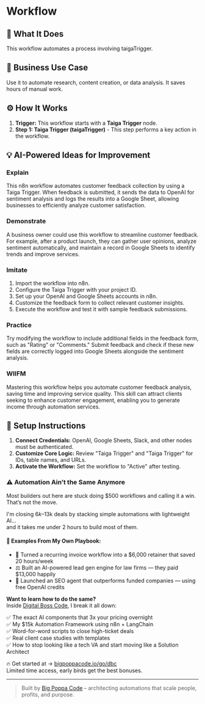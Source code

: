 # Workflow

## 🚀 What It Does
This workflow automates a process involving taigaTrigger.

## 💼 Business Use Case
Use it to automate research, content creation, or data analysis. It saves hours of manual work.

## ⚙️ How It Works
1.  **Trigger:** This workflow starts with a **Taiga Trigger** node.
2. **Step 1: Taiga Trigger (taigaTrigger)** - This step performs a key action in the workflow.

## 💡 AI-Powered Ideas for Improvement
### Explain
This n8n workflow automates customer feedback collection by using a Taiga Trigger. When feedback is submitted, it sends the data to OpenAI for sentiment analysis and logs the results into a Google Sheet, allowing businesses to efficiently analyze customer satisfaction.

### Demonstrate
A business owner could use this workflow to streamline customer feedback. For example, after a product launch, they can gather user opinions, analyze sentiment automatically, and maintain a record in Google Sheets to identify trends and improve services.

### Imitate
1. Import the workflow into n8n.
2. Configure the Taiga Trigger with your project ID.
3. Set up your OpenAI and Google Sheets accounts in n8n.
4. Customize the feedback form to collect relevant customer insights.
5. Execute the workflow and test it with sample feedback submissions.

### Practice
Try modifying the workflow to include additional fields in the feedback form, such as "Rating" or "Comments." Submit feedback and check if these new fields are correctly logged into Google Sheets alongside the sentiment analysis.

### WIIFM
Mastering this workflow helps you automate customer feedback analysis, saving time and improving service quality. This skill can attract clients seeking to enhance customer engagement, enabling you to generate income through automation services.

## 🔧 Setup Instructions
1. **Connect Credentials:** OpenAI, Google Sheets, Slack, and other nodes must be authenticated.
2. **Customize Core Logic:** Review "Taiga Trigger" and "Taiga Trigger" for IDs, table names, and URLs.
3. **Activate the Workflow:** Set the workflow to "Active" after testing.

### ⚠️ Automation Ain’t the Same Anymore

Most builders out here are stuck doing $500 workflows and calling it a win.  
That’s not the move.  

I'm closing $6k–$13k deals by stacking simple automations with lightweight AI...  
and it takes me under 2 hours to build most of them.

#### 🧠 Examples From My Own Playbook:
- 🔁 Turned a recurring invoice workflow into a $6,000 retainer that saved 20 hours/week  
- ⚖️ Built an AI-powered lead gen engine for law firms — they paid $13,000 happily  
- 🚀 Launched an SEO agent that outperforms funded companies — using free OpenAI credits  

**Want to learn how to do the same?**  
Inside [Digital Boss Code](https://bigpoppacode.io/go/dbc), I break it all down:

✅ The exact AI components that 3x your pricing overnight  
✅ My $15k Automation Framework using n8n + LangChain  
✅ Word-for-word scripts to close high-ticket deals  
✅ Real client case studies with templates  
✅ How to stop looking like a tech VA and start moving like a Solution Architect  

🔥 Get started at → [bigpoppacode.io/go/dbc](https://bigpoppacode.io/go/dbc)  
Limited time access, early birds get the best bonuses.

---
> Built by [Big Poppa Code](https://bigpoppacode.io) – architecting automations that scale people, profits, and purpose.
